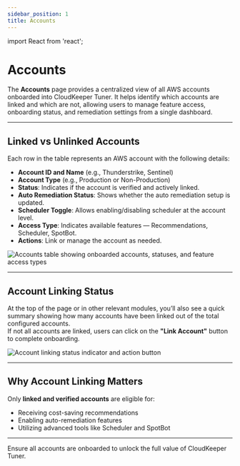 ```yaml
---
sidebar_position: 1
title: Accounts
---
```


import React from 'react';

# Accounts

The **Accounts** page provides a centralized view of all AWS accounts onboarded into CloudKeeper Tuner. It helps identify which accounts are linked and which are not, allowing users to manage feature access, onboarding status, and remediation settings from a single dashboard.

---

## Linked vs Unlinked Accounts

Each row in the table represents an AWS account with the following details:

- **Account ID and Name** (e.g., Thunderstrike, Sentinel)
- **Account Type** (e.g., Production or Non-Production)
- **Status**: Indicates if the account is verified and actively linked.
- **Auto Remediation Status**: Shows whether the auto remediation setup is updated.
- **Scheduler Toggle**: Allows enabling/disabling scheduler at the account level.
- **Access Type**: Indicates available features — Recommendations, Scheduler, SpotBot.
- **Actions**: Link or manage the account as needed.

<div style={{ textAlign: 'center' }}>
  <img src="/img/tuneraccounts/accounts-table.png" alt="Accounts table showing onboarded accounts, statuses, and feature access types" />
</div>

---

## Account Linking Status

At the top of the page or in other relevant modules, you’ll also see a quick summary showing how many accounts have been linked out of the total configured accounts.  
If not all accounts are linked, users can click on the **"Link Account"** button to complete onboarding.

<div style={{ textAlign: 'center' }}>
  <img src="/img/tuneraccounts/link-status-popup.png" alt="Account linking status indicator and action button" />
</div>

---

## Why Account Linking Matters

Only **linked and verified accounts** are eligible for:

- Receiving cost-saving recommendations
- Enabling auto-remediation features
- Utilizing advanced tools like Scheduler and SpotBot

---

Ensure all accounts are onboarded to unlock the full value of CloudKeeper Tuner.

